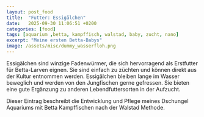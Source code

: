 ```yaml
---
layout: post_food
title:  "Futter: Essigälchen"
date:   2025-09-30 11:06:51 +0200
categories: [food]
tags: [aquarium ,betta, kampffisch, walstad, baby, zucht, nano]
excerpt: "Meine ersten Betta-Babys"
image: /assets/misc/dummy_wasserfloh.png
---
```


Essigälchen sind winzige Fadenwürmer, die sich hervorragend als Erstfutter für Betta-Larven eignen. Sie sind einfach zu züchten und können direkt aus der Kultur entnommen werden. Essigälchen bleiben lange im Wasser beweglich und werden von den Jungfischen gerne gefressen. Sie bieten eine gute Ergänzung zu anderen Lebendfuttersorten in der Aufzucht.

Dieser Eintrag beschreibt die Entwicklung und Pflege meines Dschungel Aquariums mit Betta Kampffischen nach der Walstad Methode.

